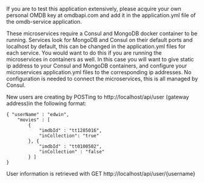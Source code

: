 If you are to test this application extensively, please acquire your own personal OMDB key at omdbapi.com and add it in the application.yml file of the omdb-service application.

These microservices require a Consul and MongoDB docker container to be running. Services look for MongoDB and Consul on their default ports and localhost by default, this can be changed in the application.yml files for each service. You would want to do this if you are running the microservices in containers as well. In this case you will want to give static ip address to your Consul and MongoDB containers, and configure your microservices application.yml files to the corresponding ip addresses. No configuration is needed to connect the microservices, this is all managed by Consul. 


New users are creating by POSTing to http://localhost/api/user (gateway address)in the following format:

```
{ "userName" : "edwin", 
	"movies" : [ 
		{
			"imdbId" : "tt1285016",
			"inCollection": "true"
		}, {
			"imdbId" : "tt0100502",
			"inCollection" : "false"
		} ]
}
```

User information is retrieved with GET http://localhost/api/user/{username} 
